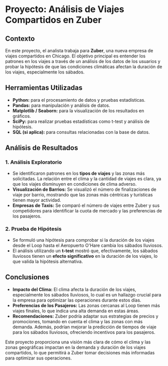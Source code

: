# Proyecto: Análisis de Viajes Compartidos en Zuber

## Contexto
En este proyecto, el analista trabaja para **Zuber**, una nueva empresa de viajes compartidos en Chicago. El objetivo principal es entender los patrones en los viajes a través de un análisis de los datos de los usuarios y probar la hipótesis de que las condiciones climáticas afectan la duración de los viajes, especialmente los sábados.

## Herramientas Utilizadas
- **Python:** para el procesamiento de datos y pruebas estadísticas.
- **Pandas:** para manipulación y análisis de datos.
- **Matplotlib / Seaborn:** para la visualización de los resultados en gráficos.
- **SciPy:** para realizar pruebas estadísticas como t-test y análisis de hipótesis.
- **SQL (si aplica):** para consultas relacionadas con la base de datos.

## Análisis de Resultados
### 1. **Análisis Exploratorio**
- Se identificaron patrones en los **tipos de viajes** y las zonas más solicitadas. La relación entre el clima y la cantidad de viajes es clara, ya que los viajes disminuyen en condiciones de clima adverso.
- **Visualización de Barrios:** Se visualizó el número de finalizaciones de viaje por barrio, mostrando que las zonas más céntricas y turísticas tienen mayor actividad.
- **Empresas de Taxis:** Se comparó el número de viajes entre Zuber y sus competidores para identificar la cuota de mercado y las preferencias de los pasajeros.

### 2. **Prueba de Hipótesis**
- Se formuló una hipótesis para comprobar si la duración de los viajes desde el Loop hasta el Aeropuerto O'Hare cambia los sábados lluviosos.
- El análisis utilizando un **t-test** mostró que, efectivamente, los sábados lluviosos tienen un **efecto significativo** en la duración de los viajes, lo que valida la hipótesis alternativa.

## Conclusiones
- **Impacto del Clima:** El clima afecta la duración de los viajes, especialmente los sábados lluviosos, lo cual es un hallazgo crucial para la empresa para optimizar las operaciones durante estos días.
- **Preferencias de los Pasajeros:** Las zonas cercanas al Loop tienen más viajes finales, lo que indica una alta demanda en estas áreas.
- **Recomendaciones:** Zuber podría adaptar sus estrategias de precios y promociones, tomando en cuenta el clima y las zonas con más demanda. Además, podrían mejorar la predicción de tiempos de viaje para los sábados lluviosos, ofreciendo incentivos para los pasajeros.

Este proyecto proporciona una visión más clara de cómo el clima y las zonas geográficas impactan en la demanda y duración de los viajes compartidos, lo que permitirá a Zuber tomar decisiones más informadas para optimizar sus operaciones.
